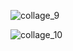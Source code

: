 ![collage_9](https://github.com/user-attachments/assets/e47c3c19-7919-4e2a-9e25-e5aed5c8e09d)


![collage_10](https://github.com/user-attachments/assets/5ac51e2d-ece0-4b50-b9e2-e40d2c06296f)
